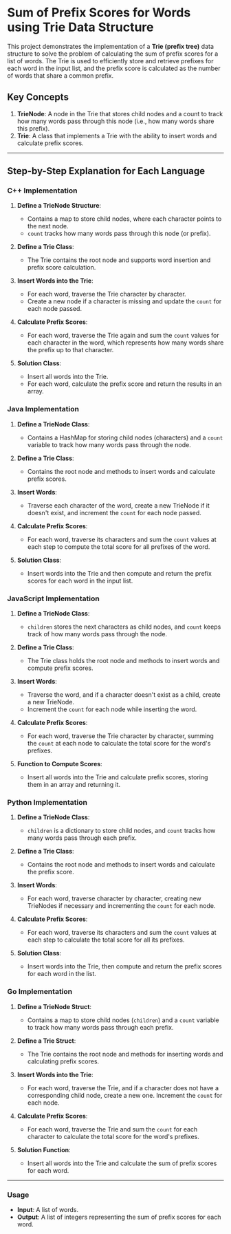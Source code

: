 # Sum of Prefix Scores for Words using Trie Data Structure

This project demonstrates the implementation of a **Trie (prefix tree)** data structure to solve the problem of calculating the sum of prefix scores for a list of words. The Trie is used to efficiently store and retrieve prefixes for each word in the input list, and the prefix score is calculated as the number of words that share a common prefix.

## Key Concepts

1. **TrieNode**: A node in the Trie that stores child nodes and a count to track how many words pass through this node (i.e., how many words share this prefix).
2. **Trie**: A class that implements a Trie with the ability to insert words and calculate prefix scores.

---

## Step-by-Step Explanation for Each Language

### C++ Implementation

1. **Define a TrieNode Structure**:
   - Contains a map to store child nodes, where each character points to the next node.
   - `count` tracks how many words pass through this node (or prefix).

2. **Define a Trie Class**:
   - The Trie contains the root node and supports word insertion and prefix score calculation.

3. **Insert Words into the Trie**:
   - For each word, traverse the Trie character by character.
   - Create a new node if a character is missing and update the `count` for each node passed.

4. **Calculate Prefix Scores**:
   - For each word, traverse the Trie again and sum the `count` values for each character in the word, which represents how many words share the prefix up to that character.

5. **Solution Class**:
   - Insert all words into the Trie.
   - For each word, calculate the prefix score and return the results in an array.

### Java Implementation

1. **Define a TrieNode Class**:
   - Contains a HashMap for storing child nodes (characters) and a `count` variable to track how many words pass through the node.

2. **Define a Trie Class**:
   - Contains the root node and methods to insert words and calculate prefix scores.

3. **Insert Words**:
   - Traverse each character of the word, create a new TrieNode if it doesn't exist, and increment the `count` for each node passed.

4. **Calculate Prefix Scores**:
   - For each word, traverse its characters and sum the `count` values at each step to compute the total score for all prefixes of the word.

5. **Solution Class**:
   - Insert words into the Trie and then compute and return the prefix scores for each word in the input list.

### JavaScript Implementation

1. **Define a TrieNode Class**:
   - `children` stores the next characters as child nodes, and `count` keeps track of how many words pass through the node.

2. **Define a Trie Class**:
   - The Trie class holds the root node and methods to insert words and compute prefix scores.

3. **Insert Words**:
   - Traverse the word, and if a character doesn't exist as a child, create a new TrieNode.
   - Increment the `count` for each node while inserting the word.

4. **Calculate Prefix Scores**:
   - For each word, traverse the Trie character by character, summing the `count` at each node to calculate the total score for the word's prefixes.

5. **Function to Compute Scores**:
   - Insert all words into the Trie and calculate prefix scores, storing them in an array and returning it.

### Python Implementation

1. **Define a TrieNode Class**:
   - `children` is a dictionary to store child nodes, and `count` tracks how many words pass through each prefix.

2. **Define a Trie Class**:
   - Contains the root node and methods to insert words and calculate the prefix score.

3. **Insert Words**:
   - For each word, traverse character by character, creating new TrieNodes if necessary and incrementing the `count` for each node.

4. **Calculate Prefix Scores**:
   - For each word, traverse its characters and sum the `count` values at each step to calculate the total score for all its prefixes.

5. **Solution Class**:
   - Insert words into the Trie, then compute and return the prefix scores for each word in the list.

### Go Implementation

1. **Define a TrieNode Struct**:
   - Contains a map to store child nodes (`children`) and a `count` variable to track how many words pass through each prefix.

2. **Define a Trie Struct**:
   - The Trie contains the root node and methods for inserting words and calculating prefix scores.

3. **Insert Words into the Trie**:
   - For each word, traverse the Trie, and if a character does not have a corresponding child node, create a new one. Increment the `count` for each node.

4. **Calculate Prefix Scores**:
   - For each word, traverse the Trie and sum the `count` for each character to calculate the total score for the word's prefixes.

5. **Solution Function**:
   - Insert all words into the Trie and calculate the sum of prefix scores for each word.

---

### Usage

- **Input**: A list of words.
- **Output**: A list of integers representing the sum of prefix scores for each word.
